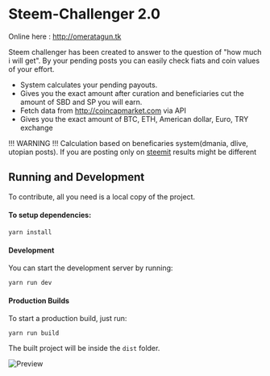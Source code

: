 # Steem-Challenger 2.0

Online here : http://omeratagun.tk

Steem challenger has been created to answer to the question of "how much i will get".
By your pending posts you can easily check fiats and coin values of your effort.

- System calculates your pending payouts.
- Gives you the exact amount after curation and beneficiaries cut the amount of SBD and SP you will earn.
- Fetch data from http://coincapmarket.com via API
- Gives you the exact amount of BTC, ETH, American dollar, Euro, TRY exchange

!!! WARNING !!!
Calculation based on beneficaries system(dmania, dlive, utopian posts).
If you are posting only on [steemit](https://steemit.com) results might be different

## Running and Development

To contribute, all you need is a local copy of the project.

#### To setup dependencies:

```
yarn install
```

#### Development

You can start the development server by running:

```
yarn run dev
```

#### Production Builds

To start a production build, just run:

```
yarn run build
```

The built project will be inside the `dist` folder.

![Preview](https://i.imgur.com/9Of9ogA.png)

